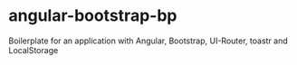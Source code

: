 # angular-bootstrap-bp
Boilerplate for an application with Angular, Bootstrap, UI-Router, toastr and LocalStorage
